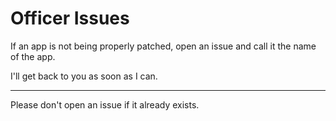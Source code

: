 Officer Issues
==============

If an app is not being properly patched, open an issue and call it the name of the app.

I'll get back to you as soon as I can.

---
Please don't open an issue if it already exists.
